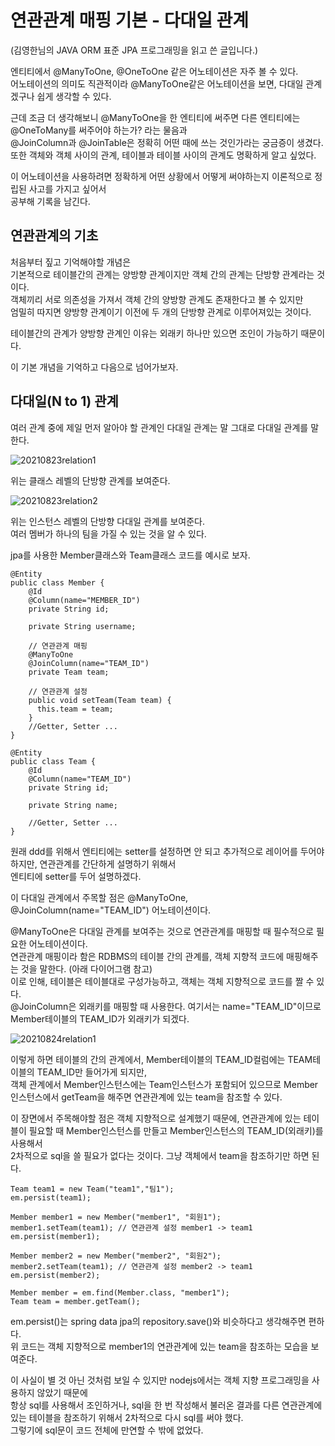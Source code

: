 연관관계 매핑 기본 - 다대일 관계
=============
(김영한님의 JAVA ORM 표준 JPA 프로그래밍을 읽고 쓴 글입니다.)  

엔티티에서 @ManyToOne, @OneToOne 같은 어노테이션은 자주 볼 수 있다.  
어노테이션의 의미도 직관적이라 @ManyToOne같은 어노테이션을 보면, 다대일 관계겠구나 쉽게 생각할 수 있다.  

근데 조금 더 생각해보니 @ManyToOne을 한 엔티티에 써주면 다른 엔티티에는 @OneToMany를 써주어야 하는가? 라는 물음과   
@JoinColumn과 @JoinTable은 정확히 어떤 때에 쓰는 것인가라는 궁금증이 생겼다.    
또한 객체와 객체 사이의 관계, 테이블과 테이블 사이의 관계도 명확하게 알고 싶었다.    

이 어노테이션을 사용하려면 정확하게 어떤 상황에서 어떻게 써야하는지 이론적으로 정립된 사고를 가지고 싶어서  
공부해 기록을 남긴다.   
 
## 연관관계의 기초  

처음부터 짚고 기억해야할 개념은  
기본적으로 테이블간의 관계는 양방향 관계이지만 객체 간의 관계는 단방향 관계라는 것이다.  
객체끼리 서로 의존성을 가져서 객체 간의 양방향 관계도 존재한다고 볼 수 있지만  
엄밀히 따지면 양방향 관계이기 이전에 두 개의 단방향 관계로 이루어져있는 것이다.  

테이블간의 관계가 양방향 관계인 이유는 외래키 하나만 있으면 조인이 가능하기 때문이다.   

이 기본 개념을 기억하고 다음으로 넘어가보자.  

## 다대일(N to 1) 관계  

여러 관계 중에 제일 먼저 알아야 할 관계인 다대일 관계는 말 그대로 다대일 관계를 말한다.  

![20210823relation1](https://user-images.githubusercontent.com/55550753/130465377-d73db525-27f9-4d26-a801-929c4fa4b72f.PNG)  

위는 클래스 레벨의 단방향 관계를 보여준다.  

![20210823relation2](https://user-images.githubusercontent.com/55550753/130465663-9e0c9404-b47f-4e8a-afdd-b19f2c64609f.PNG)  

위는 인스턴스 레벨의 단방향 다대일 관계를 보여준다.  
여러 멤버가 하나의 팀을 가질 수 있는 것을 알 수 있다.   

jpa를 사용한 Member클래스와 Team클래스 코드를 예시로 보자.  

    @Entity
    public class Member {
        @Id
        @Column(name="MEMBER_ID")
        private String id;

        private String username;

        // 연관관계 매핑
        @ManyToOne
        @JoinColumn(name="TEAM_ID")
        private Team team;

        // 연관관계 설정
        public void setTeam(Team team) {
          this.team = team;
        }
        //Getter, Setter ...
    }

    @Entity
    public class Team {
        @Id
        @Column(name="TEAM_ID")
        private String id;

        private String name;

        //Getter, Setter ...
    }

원래 ddd를 위해서 엔티티에는 setter를 설정하면 안 되고 추가적으로 레이어를 두어야 하지만, 연관관계를 간단하게 설명하기 위해서  
엔티티에 setter를 두어 설명하겠다.  

이 다대일 관계에서 주목할 점은 @ManyToOne, @JoinColumn(name="TEAM_ID") 어노테이션이다.  

@ManyToOne은 다대일 관계를 보여주는 것으로 연관관계를 매핑할 때 필수적으로 필요한 어노테이션이다.  
연관관계 매핑이라 함은 RDBMS의 테이블 간의 관계를, 객체 지향적 코드에 매핑해주는 것을 말한다. (아래 다이어그램 참고)  
이로 인해, 테이블은 테이블대로 구성가능하고, 객체는 객체 지향적으로 코드를 짤 수 있다.   
@JoinColumn은 외래키를 매핑할 때 사용한다. 여기서는 name="TEAM_ID"이므로 Member테이블의 TEAM_ID가 외래키가 되겠다.   

![20210824relation1](https://user-images.githubusercontent.com/55550753/130499027-e3b87601-df9a-4828-aa55-70eec8ab1393.PNG)  

이렇게 하면 테이블의 간의 관계에서, Member테이블의 TEAM_ID컬럼에는 TEAM테이블의 TEAM_ID만 들어가게 되지만,   
객체 관계에서 Member인스턴스에는 Team인스턴스가 포함되어 있으므로 Member인스턴스에서 getTeam을 해주면 연관관계에 있는 team을 참조할 수 있다.    

이 장면에서 주목해야할 점은 객체 지향적으로 설계했기 때문에, 연관관계에 있는 테이블이 필요할 때 Member인스턴스를 만들고 Member인스턴스의 TEAM_ID(외래키)를 사용해서  
2차적으로 sql을 쓸 필요가 없다는 것이다. 그냥 객체에서 team을 참조하기만 하면 된다.   

    Team team1 = new Team("team1","팀1");
    em.persist(team1);

    Member member1 = new Member("member1", "회원1");
    member1.setTeam(team1); // 연관관계 설정 member1 -> team1
    em.persist(member1);

    Member member2 = new Member("member2", "회원2");
    member2.setTeam(team1); // 연관관계 설정 member2 -> team1
    em.persist(member2);

    Member member = em.find(Member.class, "member1");
    Team team = member.getTeam();

em.persist()는 spring data jpa의 repository.save()와 비슷하다고 생각해주면 편하다.  
위 코드는 객체 지향적으로 member1의 연관관계에 있는 team을 참조하는 모습을 보여준다.  

이 사실이 별 것 아닌 것처럼 보일 수 있지만 nodejs에서는 객체 지향 프로그래밍을 사용하지 않았기 때문에   
항상 sql를 사용해서 조인하거나, sql을 한 번 작성해서 불러온 결과를 다른 연관관계에 있는 테이블을 참조하기 위해서 2차적으로 다시 sql를 써야 했다.   
그렇기에 sql문이 코드 전체에 만연할 수 밖에 없었다.   